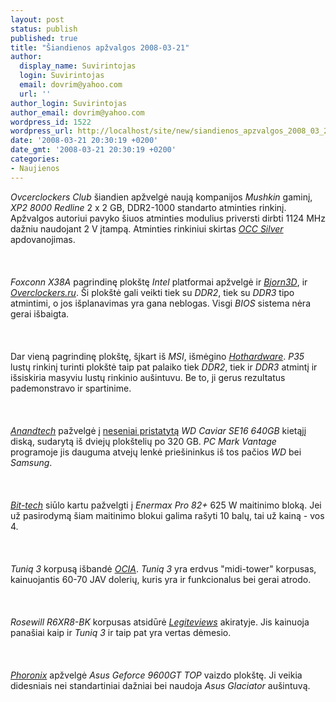 ```yaml
---
layout: post
status: publish
published: true
title: "Šiandienos apžvalgos 2008-03-21"
author:
  display_name: Suvirintojas
  login: Suvirintojas
  email: dovrim@yahoo.com
  url: ''
author_login: Suvirintojas
author_email: dovrim@yahoo.com
wordpress_id: 1522
wordpress_url: http://localhost/site/new/siandienos_apzvalgos_2008_03_21/
date: '2008-03-21 20:30:19 +0200'
date_gmt: '2008-03-21 20:30:19 +0200'
categories:
- Naujienos
---
```

<p><i>Ovcerclockers Club</i> šiandien apžvelgė naują kompanijos <i>Mushkin</i> gaminį, <i>XP2 8000 Redline</i> 2 x 2 GB, DDR2-1000 standarto atminties rinkinį. Apžvalgos autoriui pavyko šiuos atminties modulius priversti dirbti 1124 MHz dažniu naudojant 2 V įtampą. Atminties rinkiniui skirtas <a class="ns" href="http://www.overclockersclub.com/reviews/mushkin_pc28000_redline_2x2gb/"><i>OCC Silver</i></a> apdovanojimas.<br />
<br><br />
<br><i>Foxconn X38A</i> pagrindinę plokštę <i>Intel</i> platformai apžvelgė ir <a class="ns" href="http://www.bjorn3d.com/read.php?cID=1247"><i>Bjorn3D</i></a>, ir <a class="ns" href="http://www.overclockers.ru/lab/28571.shtml"><i>Overclockers.ru</i></a>. Ši plokštė gali veikti tiek su <i>DDR2</i>, tiek su <i>DDR3</i> tipo atmintimi, o jos išplanavimas yra gana neblogas. Visgi <i>BIOS</i> sistema nėra gerai išbaigta.<br />
<br><br />
<br>Dar vieną pagrindinę plokštę, šįkart iš <i>MSI</i>, išmėgino <a class="ns" href="http://www.hothardware.com/Articles/MSI_P35_Platinum_Combo_Intel_P35_Motherboard/"><i>Hothardware</i></a>. <i>P35</i> lustų rinkinį turinti plokštė taip pat palaiko tiek <i>DDR2</i>, tiek ir <i>DDR3</i> atmintį ir išsiskiria masyviu lustų rinkinio aušintuvu. Be to, ji gerus rezultatus pademonstravo ir spartinime.<br />
<br><br />
<br><a class="ns" href="http://www.anandtech.com/storage/showdoc.aspx?i=3269"><i>Anandtech</i></a> pažvelgė į <a class="ns" href="http://www.technews.lt/index.php?id=Kas&amp;Id=1318">neseniai pristatytą</a> <i>WD Caviar SE16 640GB</i> kietąjį diską, sudarytą iš dviejų plokštelių po 320 GB. <i>PC Mark Vantage</i> programoje jis dauguma atvejų lenkė priešininkus iš tos pačios <i>WD</i> bei <i>Samsung</i>.<br />
<br><br />
<br><a class="ns" href="http://www.bit-tech.net/hardware/2008/03/21/enermax_pro_82_psu/1"><i>Bit-tech</i></a> siūlo kartu pažvelgti į <i>Enermax Pro 82+</i> 625 W maitinimo bloką. Jei už pasirodymą šiam maitinimo blokui galima rašyti 10 balų, tai už kainą - vos 4.<br />
<br><br />
<br><i>Tuniq 3</i> korpusą išbandė <a class="ns" href="http://www.ocia.net/reviews/tuniq3/page1.shtml"><i>OCIA</i></a>. <i>Tuniq 3</i> yra erdvus &quot;midi-tower&quot; korpusas, kainuojantis 60-70 JAV dolerių, kuris yra ir funkcionalus bei gerai atrodo.<br />
<br><br />
<br><i>Rosewill R6XR8-BK</i> korpusas atsidūrė <a class="ns" href="http://www.legitreviews.com/article/678/1/"><i>Legiteviews</i></a> akiratyje. Jis kainuoja panašiai kaip ir <i>Tuniq 3</i> ir taip pat yra vertas dėmesio.<br />
<br><br />
<br><a class="ns" href="http://www.phoronix.com/scan.php?page=article&amp;item=asus_9600gt&amp;num=1"><i>Phoronix</i></a> apžvelgė <i>Asus Geforce 9600GT TOP</i> vaizdo plokštę. Ji veikia didesniais nei standartiniai dažniai bei naudoja <i>Asus Glaciator</i> aušintuvą.</p>
